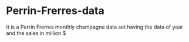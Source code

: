 # Perrin-Frerres-data
It is a Perrin Frerres monthly champagne data set having the data of year and the sales in million $
